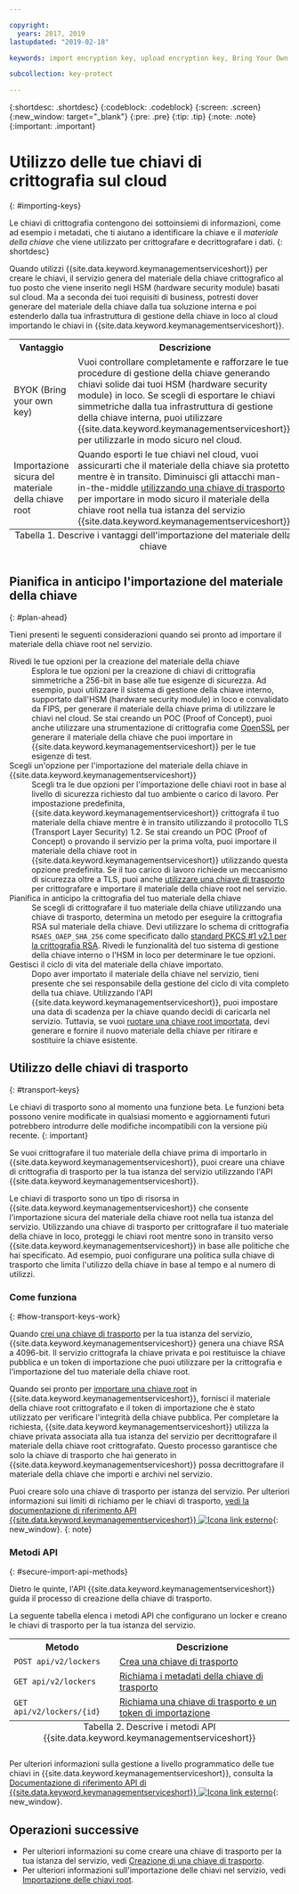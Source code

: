 ```yaml
---

copyright:
  years: 2017, 2019
lastupdated: "2019-02-18"

keywords: import encryption key, upload encryption key, Bring Your Own Key, BYOK, secure import, transport encryption key 

subcollection: key-protect

---
```


{:shortdesc: .shortdesc}
{:codeblock: .codeblock}
{:screen: .screen}
{:new_window: target="_blank"}
{:pre: .pre}
{:tip: .tip}
{:note: .note}
{:important: .important}

# Utilizzo delle tue chiavi di crittografia sul cloud
{: #importing-keys}

Le chiavi di crittografia contengono dei sottoinsiemi di informazioni, come ad esempio i metadati, che ti aiutano a identificare la chiave e il _materiale della chiave_ che viene utilizzato per crittografare e decrittografare i dati.
{: shortdesc}

Quando utilizzi {{site.data.keyword.keymanagementserviceshort}} per creare le chiavi, il servizio genera del materiale della chiave crittografico al tuo posto che viene inserito negli HSM (hardware security module) basati sul cloud. Ma a seconda dei tuoi requisiti di business, potresti dover generare del materiale della chiave dalla tua soluzione interna e poi estenderlo dalla tua infrastruttura di gestione della chiave in loco al cloud importando le chiavi in {{site.data.keyword.keymanagementserviceshort}}.

<table>
  <th>Vantaggio</th>
  <th>Descrizione</th>
  <tr>
    <td>BYOK (Bring your own key)</td>
    <td>Vuoi controllare completamente e rafforzare le tue procedure di gestione della chiave generando chiavi solide dai tuoi HSM (hardware security module) in loco. Se scegli di esportare le chiavi simmetriche dalla tua infrastruttura di gestione della chiave interna, puoi utilizzare {{site.data.keyword.keymanagementserviceshort}} per utilizzarle in modo sicuro nel cloud.</td>
  </tr>
  <tr>
    <td>Importazione sicura del materiale della chiave root</td>
    <td>Quando esporti le tue chiavi nel cloud, vuoi assicurarti che il materiale della chiave sia protetto mentre è in transito. Diminuisci gli attacchi man-in-the-middle <a href="#transport-keys">utilizzando una chiave di trasporto</a> per importare in modo sicuro il materiale della chiave root nella tua istanza del servizio {{site.data.keyword.keymanagementserviceshort}}.</td>
  </tr>
  <caption style="caption-side:bottom;">Tabella 1. Descrive i vantaggi dell'importazione del materiale della chiave</caption>
</table>


## Pianifica in anticipo l'importazione del materiale della chiave
{: #plan-ahead}

Tieni presenti le seguenti considerazioni quando sei pronto ad importare il materiale della chiave root nel servizio.

<dl>
  <dt>Rivedi le tue opzioni per la creazione del materiale della chiave</dt>
    <dd>Esplora le tue opzioni per la creazione di chiavi di crittografia simmetriche a 256-bit in base alle tue esigenze di sicurezza. Ad esempio, puoi utilizzare il sistema di gestione della chiave interno, supportato dall'HSM (hardware security module) in loco e convalidato da FIPS, per generare il materiale della chiave prima di utilizzare le chiavi nel cloud. Se stai creando un POC (Proof of Concept), puoi anche utilizzare una strumentazione di crittografia come <a href="https://www.openssl.org/" target="_blank">OpenSSL</a> per generare il materiale della chiave che puoi importare in {{site.data.keyword.keymanagementserviceshort}} per le tue esigenze di test.</dd>
  <dt>Scegli un'opzione per l'importazione del materiale della chiave in {{site.data.keyword.keymanagementserviceshort}}</dt>
    <dd>Scegli tra le due opzioni per l'importazione delle chiavi root in base al livello di sicurezza richiesto dal tuo ambiente o carico di lavoro. Per impostazione predefinita, {{site.data.keyword.keymanagementserviceshort}} crittografa il tuo materiale della chiave mentre è in transito utilizzando il protocollo TLS (Transport Layer Security) 1.2. Se stai creando un POC (Proof of Concept) o provando il servizio per la prima volta, puoi importare il materiale della chiave root in {{site.data.keyword.keymanagementserviceshort}} utilizzando questa opzione predefinita. Se il tuo carico di lavoro richiede un meccanismo di sicurezza oltre a TLS, puoi anche <a href="#transport-keys">utilizzare una chiave di trasporto</a> per crittografare e importare il materiale della chiave root nel servizio.</dd>
  <dt>Pianifica in anticipo la crittografia del tuo materiale della chiave</dt>
    <dd>Se scegli di crittografare il tuo materiale della chiave utilizzando una chiave di trasporto, determina un metodo per eseguire la crittografia RSA sul materiale della chiave. Devi utilizzare lo schema di crittografia <code>RSAES_OAEP_SHA_256</code> come specificato dallo <a href="https://tools.ietf.org/html/rfc3447" target="_blank">standard PKCS #1 v2.1 per la crittografia RSA</a>. Rivedi le funzionalità del tuo sistema di gestione della chiave interno o l'HSM in loco per determinare le tue opzioni.</dd>
  <dt>Gestisci il ciclo di vita del materiale della chiave importato.</dt>
    <dd>Dopo aver importato il materiale della chiave nel servizio, tieni presente che sei responsabile della gestione del ciclo di vita completo della tua chiave. Utilizzando l'API {{site.data.keyword.keymanagementserviceshort}}, puoi impostare una data di scadenza per la chiave quando decidi di caricarla nel servizio. Tuttavia, se vuoi <a href="/docs/services/key-protect?topic=key-protect-rotate-keys">ruotare una chiave root importata</a>, devi generare e fornire il nuovo materiale della chiave per ritirare e sostituire la chiave esistente. </dd>
</dl>

## Utilizzo delle chiavi di trasporto
{: #transport-keys}

Le chiavi di trasporto sono al momento una funzione beta. Le funzioni beta possono venire modificate in qualsiasi momento e aggiornamenti futuri potrebbero introdurre delle modifiche incompatibili con la versione più recente.
{: important}

Se vuoi crittografare il tuo materiale della chiave prima di importarlo in {{site.data.keyword.keymanagementserviceshort}}, puoi creare una chiave di crittografia di trasporto per la tua istanza del servizio utilizzando l'API {{site.data.keyword.keymanagementserviceshort}}. 

Le chiavi di trasporto sono un tipo di risorsa in {{site.data.keyword.keymanagementserviceshort}} che consente l'importazione sicura del materiale della chiave root nella tua istanza del servizio. Utilizzando una chiave di trasporto per crittografare il tuo materiale della chiave in loco, proteggi le chiavi root mentre sono in transito verso {{site.data.keyword.keymanagementserviceshort}} in base alle politiche che hai specificato. Ad esempio, puoi configurare una politica sulla chiave di trasporto che limita l'utilizzo della chiave in base al tempo e al numero di utilizzi.

### Come funziona
{: #how-transport-keys-work}

Quando [crei una chiave di trasporto](/docs/services/key-protect?topic=key-protect-create-transport-keys) per la tua istanza del servizio, {{site.data.keyword.keymanagementserviceshort}} genera una chiave RSA a 4096-bit. Il servizio crittografa la chiave privata e poi restituisce la chiave pubblica e un token di importazione che puoi utilizzare per la crittografia e l'importazione del tuo materiale della chiave root. 

Quando sei pronto per [importare una chiave root](/docs/services/key-protect?topic=key-protect-import-root-keys#api) in {{site.data.keyword.keymanagementserviceshort}}, fornisci il materiale della chiave root crittografato e il token di importazione che è stato utilizzato per verificare l'integrità della chiave pubblica. Per completare la richiesta, {{site.data.keyword.keymanagementserviceshort}} utilizza la chiave privata associata alla tua istanza del servizio per decrittografare il materiale della chiave root crittografato. Questo processo garantisce che solo la chiave di trasporto che hai generato in {{site.data.keyword.keymanagementserviceshort}} possa decrittografare il materiale della chiave che importi e archivi nel servizio.

Puoi creare solo una chiave di trasporto per istanza del servizio. Per ulteriori informazioni sui limiti di richiamo per le chiavi di trasporto, [vedi la documentazione di riferimento API {{site.data.keyword.keymanagementserviceshort}} ![Icona link esterno](../../../icons/launch-glyph.svg "Icona link esterno")](https://{DomainName}/apidocs/key-protect){: new_window}.
{: note} 

### Metodi API
{: #secure-import-api-methods}

Dietro le quinte, l'API {{site.data.keyword.keymanagementserviceshort}} guida il processo di creazione della chiave di trasporto.  

La seguente tabella elenca i metodi API che configurano un locker e creano le chiavi di trasporto per la tua istanza del servizio. 

<table>
  <tr>
    <th>Metodo</th>
    <th>Descrizione</th>
  </tr>
  <tr>
    <td><code>POST api/v2/lockers</code></td>
    <td><a href="/docs/services/key-protect?topic=key-protect-create-transport-keys">Crea una chiave di trasporto</a></td>
  </tr>
  <tr>
    <td><code>GET api/v2/lockers</code></td>
    <td><a href="/docs/services/key-protect?topic=key-protect-create-transport-keys">Richiama i metadati della chiave di trasporto</a></td>
  </tr>
  <tr>
    <td><code>GET api/v2/lockers/{id}</code></td>
    <td><a href="/docs/services/key-protect?topic=key-protect-import-root-keys">Richiama una chiave di trasporto e un token di importazione</a></td>
  </tr>
  <caption style="caption-side:bottom;">Tabella 2. Descrive i metodi API {{site.data.keyword.keymanagementserviceshort}}</caption>
</table>

Per ulteriori informazioni sulla gestione a livello programmatico delle tue chiavi in {{site.data.keyword.keymanagementserviceshort}}, consulta la [Documentazione di riferimento API di {{site.data.keyword.keymanagementserviceshort}} ![Icona link esterno](../../../icons/launch-glyph.svg "Icona link esterno")](https://{DomainName}/apidocs/key-protect){: new_window}.

## Operazioni successive

- Per ulteriori informazioni su come creare una chiave di trasporto per la tua istanza del servizio, vedi [Creazione di una chiave di trasporto](/docs/services/key-protect?topic=key-protect-create-transport-keys).
- Per ulteriori informazioni sull'importazione delle chiavi nel servizio, vedi [Importazione delle chiavi root](/docs/services/key-protect?topic=key-protect-import-root-keys). 
